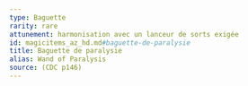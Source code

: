 ```yaml
---
type: Baguette
rarity: rare
attunement: harmonisation avec un lanceur de sorts exigée
id: magicitems_az_hd.md#baguette-de-paralysie
title: Baguette de paralysie
alias: Wand of Paralysis
source: (CDC p146)
---
```


